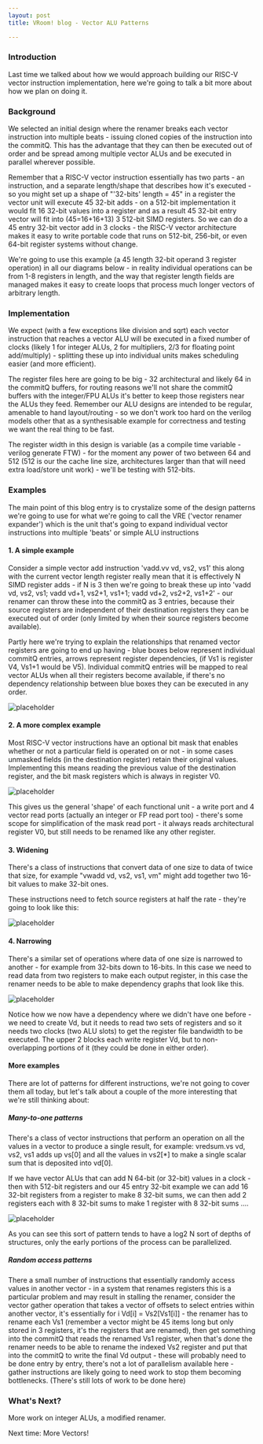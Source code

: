 ```yaml
---
layout: post
title: VRoom! blog - Vector ALU Patterns

---
```


### Introduction

Last time we talked about how we would approach building our RISC-V vector instruction implementation, here we're going to talk a bit more about how we plan on doing it. 

### Background

We selected an initial design where the renamer 
breaks each vector instruction into multiple beats - issuing cloned
copies of the instruction into the commitQ.  This has the advantage that they can then be executed out
of order and be spread among multiple vector ALUs and be executed in parallel wherever possible. 

Remember that a RISC-V vector instruction essentially has two parts - an instruction, and a
separate length/shape
that describes how it's executed - so you might set up a shape of "'32-bits' length = 45" in a register the vector
unit will execute 45 32-bit adds - on a 512-bit implementation it would fit 16 32-bit values into a register and as a result 45 32-bit entry vector will fit into (45=16+16+13) 3 512-bit SIMD registers.
So we can do a 45 entry 32-bit vector add in 3 clocks - the RISC-V vector architecture makes it easy to write
portable code that runs on 512-bit, 256-bit, or even 64-bit register systems without change.

We're going to use this example (a 45 length 32-bit operand 3 register operation) in all our diagrams
below - in reality individual operations can be from 1-8 registers in length, and the way that
register length fields are managed makes it easy
to create loops that process much longer vectors of arbitrary length.

### Implementation

We expect (with a few exceptions like division and sqrt) each vector instruction that reaches a vector ALU
will be executed in a fixed number of clocks (likely 1 for integer ALUs, 2 for multipliers, 2/3 for floating point add/multiply) - splitting these up into individual units makes scheduling easier (and more efficient).

The register files here are going to be big - 32 architectural and likely 64 in the commitQ buffers, for
routing reasons we'll not share the commitQ buffers with the integer/FPU ALUs it's better to keep those registers near the ALUs they feed. Remember our ALU designs are intended to be regular, amenable to hand
layout/routing - so we don't work too hard on the verilog models other that as a synthesisable example for correctness
and testing we want the real thing to be fast.

The register width in this design is variable (as a compile time variable - verilog generate FTW) - for the moment any power of
two between 64 and 512 (512 is our the cache line size, architectures larger than that will need
extra load/store unit work) - we'll be testing with 512-bits.

### Examples

The main point of this blog entry is to crystalize some of the design patterns we're going to use for
what we're going to call the VRE ('vector renamer expander') which is the unit that's going to expand 
individual vector instructions into multiple 'beats' or simple ALU instructions

#### 1. A simple example

Consider a simple vector add instruction 'vadd.vv vd, vs2, vs1' this along with the current vector length register really mean that it is effectively N SIMD register adds - if N is 3 then we're going to break these up into 'vadd vd, vs2, vs1; vadd vd+1, vs2+1, vs1+1; vadd vd+2, vs2+2, vs1+2' - our renamer can throw these into the commitQ as 3 entries, because their source registers are independent of their destination registers
they can be executed out of order (only limited by when their source registers become available).

Partly here we're trying to explain the relationships that renamed vector registers are going to end up
having - blue boxes below represent individual commitQ entries, arrows represent register dependencies, 
(if Vs1 is register V4, Vs1+1 would be V5). Individual commitQ entries will be mapped to real vector 
ALUs when all their registers become available, if there's no dependency relationship between blue
boxes they can be executed in any order.

![placeholder](/public/images/v1.png "simple expansion")

#### 2. A more complex example

Most RISC-V vector instructions have an optional bit mask that enables whether or not a particular field is
operated on or not - in some cases unmasked fields (in the destination register) retain their original
values. Implementing this means reading the previous value of the destination register, and the bit mask
registers which is always in register V0. 

![placeholder](/public/images/v2.png "masked expansion")

This gives us the general 'shape' of each functional unit - a write port and 4 vector read ports (actually 
an integer or FP read port too) - there's some scope for simplification of the mask read port - it always
reads architectural register V0, but still needs to be renamed like any other register.

#### 3. Widening

There's a class of instructions that convert data of one size to data of twice that size, for example "vwadd vd, vs2, vs1, vm" might add together two 16-bit values to make 32-bit ones.

These instructions need to fetch source registers at half the rate - they're going to look like this:

![placeholder](/public/images/v3.png "widening")

#### 4. Narrowing

There's a similar set of operations  where data of one size is narrowed to another - for example from 32-bits down to 16-bits. In this case we need to read data from two registers to make each output register, in this case the renamer needs to be able to make dependency graphs that look like this.

![placeholder](/public/images/v4.png "narrowing")

Notice how we now have a dependency where we didn't have one before - we need to create Vd, but it needs to read two sets of registers and so it needs two clocks (two ALU slots) to get the register file bandwidth to
be executed. The upper 2 blocks each write register Vd, but to non-overlapping portions of it (they could be done in either order).

#### More examples

There are lot of patterns for different instructions, we're not going to cover them all today, but let's
talk about a couple of the more interesting that we're still thinking about:

##### Many-to-one patterns

There's a class of vector instructions that perform an operation on all the values in a vector to
produce a single result, for example: vredsum.vs vd, vs2, vs1 adds up vs[0] and all the values in vs2[*] to make a single scalar sum that is deposited into vd[0].

If we have vector ALUs that can add N 64-bit (or 32-bit) values in a clock - then with 512-bit registers and our 45 entry 32-bit example we can add 16 32-bit registers from  a register to make 8 32-bit sums, we can then add 2 registers each with 8 32-bit sums to make 1 register with 8 32-bit sums ....

![placeholder](/public/images/v5.png "many to one")

As you can see this sort of pattern tends to have a log2 N sort of depths of structures, only the early portions of the process can be parallelized.

##### Random access patterns

There a small number of instructions that essentially randomly access values in another 
vector - in a system that renames registers this is a particular problem and may result in stalling the renamer, consider
the vector gather operation that takes a vector of offsets to select entries within another vector,
it's essentially for i Vd[i] = Vs2[Vs1[i]] - the renamer has to rename each Vs1 (remember a vector might be
45 items long but only stored in 3 registers, it's the registers that are renamed), then get something into the commitQ that reads the renamed Vs1 register, when that's done the renamer needs to be able to rename the indexed Vs2 register and put that into the commitQ to write the final Vd output - these will probably need to be done entry by entry, there's not a lot of parallelism available here - gather instructions are likely
going to need work to stop them becoming bottlenecks. (There's still lots of work to be done here)

### What's Next?

More work on integer ALUs, a modified renamer.

Next time: More Vectors!
